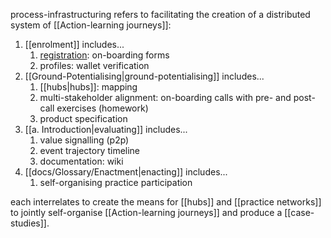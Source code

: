 process-infrastructuring refers to facilitating the creation of a distributed system of [[Action-learning journeys]]:

1. [[enrolment]] includes...
	1. [registration](https://register.prisma.events): on-boarding forms
	3. profiles: wallet verification
2. [[Ground-Potentialising|ground-potentialising]] includes...
	1. [[hubs|hubs]]: mapping
	2. multi-stakeholder alignment: on-boarding calls with pre- and post-call exercises (homework)
	3. product specification
3. [[a. Introduction|evaluating]] includes...
	1. value signalling (p2p)
	2. event trajectory timeline
	3. documentation: wiki
4. [[docs/Glossary/Enactment|enacting]] includes...
	1. self-organising practice participation

each interrelates to create the means for [[hubs]] and [[practice networks]] to jointly self-organise [[Action-learning journeys]] and produce a [[case-studies]].